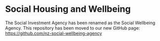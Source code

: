 # Social Housing and Wellbeing

The Social Investment Agency has been renamed as the Social Wellbeing Agency. This repository has been moved to our new GitHub page: https://github.com/nz-social-wellbeing-agency
